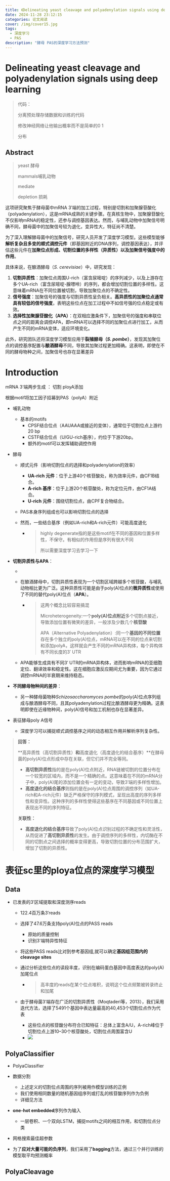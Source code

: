 ```yaml
---
title: 《Delineating yeast cleavage and polyadenylation signals using deep learning》
date: 2024-11-28 23:12:15
categories: 论文阅读
cover: /img/cover15.jpg
tags: 
  - 深度学习
  - PAS
description: "酵母 PAS的深度学习方法预测"
---
```


# Delineating yeast cleavage and polyadenylation signals using deep learning

> 代码：
>
> 分离预处理存储数据和训练的代码
>
> 修改神经网络让他输出概率而不是简单的0 1
>
> 分布



## Abstract

> yeast 酵母
>
> mammals哺乳动物
>
> mediate
>
> depletion 损耗

这项研究聚焦于酵母菌中mRNA 3′端的加工过程，特别是切割和加聚腺苷酸化（polyadenylation），这是mRNA成熟的关键步骤。在真核生物中，加聚腺苷酸化不仅影响mRNA的稳定性，还参与调控基因表达。然而，与哺乳动物中加聚信号明确不同，酵母菌中的加聚信号较为退化，变异性大，特征尚不清楚。

为了深入理解酵母菌中的加聚信号，研究人员开发了深度学习模型。这些模型能够**解析复杂且多变的顺式调控元件**（即基因附近的DNA序列，调控基因表达），并评估这些元件在**加聚位点形成、切割位置的多样性（异质性）以及加聚信号强度中的作用**。

具体来说，在酿酒酵母（*S. cerevisiae*）中，研究发现：

1. **切割异质性**：加聚位点周围U-rich（富含尿嘧啶）的序列减少，以及上游存在多个UA-rich（富含尿嘧啶-腺嘌呤）的序列，都会增加切割位置的多样性。这意味着mRNA在不同位置被切割，导致加聚位点的不确定性。
2. **信号强度**：加聚信号的强度与切割异质性呈负相关。**高异质性的加聚位点通常具有较低的信号强度**，表明这些位点在加工过程中不如信号强的位点稳定或有效。
3. **选择性加聚腺苷酸化（APA）**：在双相应激条件下，加聚信号的强度和串联位点之间的距离会调控APA，即mRNA可以选择不同的加聚位点进行加工，从而产生不同的mRNA变体，适应环境变化。

此外，研究团队还将深度学习模型应用于**裂殖酵母（*S. pombe*）**，发现其加聚位点的调控基序配置与**酿酒酵母**不同，导致其加聚过程更加精确。这表明，即使在不同的酵母物种之间，加聚信号也存在显著差异

# Introduction

mRNA 3‘端两步生成 ： 切割 ployA添加

根据motif将加工因子招募到PAS（polyA）附近

- 哺乳动物

  - 基本的motifs
    - CPSF结合位点（AAUAAA或接近的变体），通常位于切割位点上游约20 bp
    - CSTF结合位点（U/GU-rich基序），约位于下游20bp。
    - 额外的motif可以发挥辅助调控作用

- 酵母

  - 顺式元件（影响切割位点的选择和polyadenylation的效率）

    - **UA-rich 元件**：位于上游40个核苷酸处，称为效率元件，由CF1B结合。
    - **A-rich 基序**：位于上游20个核苷酸处，称为定位元件，由CF1A结合。
    - **U-rich 元件**：围绕切割位点，由CPF复合物结合。

  - PAS本身序列组成也可以影响切割位点的选择

  - 然而，一些结合基序（例如UA-rich和A-rich元件）可能高度退化

    - > highly degenerate指的是这些motif在不同的基因和位置多样性，不保守。有相似的作用但是序列有很大不同
      >
      > 所以需要深度学习去学习一下

- **切割异质性与APA**：

  - 

  - 在酿酒酵母中，切割异质性表现为一个切割区域跨越多个核苷酸，与哺乳动物相比更为广泛。这种异质性可能是由于poly(A)位点的**微异质性**或使用了不同的替代poly(A)位点（**APA**）。

    - > 这两个概念比较容易搞混
      >
      > Microheterogeneity:一个**poly(A)位点附近**多个切割点接近，导致添加位置有微笑的差异，一般涉及少数几个**核苷酸**
      >
      > APA（Alternative Polyadenylation）:同一个**基因的不同位置**存在多个独立的poly(A)位点，mRNA可以在不同的位点来切割和添加polyA，这样就会产生不同的mRNA异构体，每个异构体有不同长度的3′ UTR

  - APA能够生成具有不同3′ UTR的mRNA异构体，进而影响mRNA的亚细胞定位、翻译效率和稳定性。这在细胞应激反应期间尤为重要，因为它通过调控mRNA的半衰期来维持稳态。

- **不同酵母物种间的差异**：

  - 另一种酵母菌物种*Schizosaccharomyces pombe*的poly(A)位点序列组成与酿酒酵母不同，且其polyadenylation过程比酿酒酵母更为精确。这表明即使在近缘物种间，poly(A)信号和加工机制也存在显著差异。

- 表征酵母poly A信号

  - 深度学习可以捕捉顺式调控基序之间的动态相互作用并解析序列复杂性。



> **回答：**
>
> **高异质性（高切割异质性）**和**高度退化（高度退化的结合基序）**在酵母菌的poly(A)位点形成中存在关联，但它们并不完全等同。
>
> - **高切割异质性**指的是在poly(A)位点附近，RNA链被切割的位置分布在一个较宽的区域内，而不是一个精确的点。这意味着在不同的mRNA分子中，poly(A)尾的添加位置会有一定的变动，导致3′端的多样性增加。
> - **高度退化的结合基序**则指的是在poly(A)位点周围的调控序列（如UA-rich和A-rich元件）缺乏严格保守的序列模式，呈现出高度的序列多样性和变异性。这种序列的多样性使得这些基序在不同基因或不同位置上表现出不同的序列特征。
>
> **关联性：**
>
> - **高度退化的结合基序**导致了poly(A)位点识别过程的不确定性和灵活性，从而促进了**高切割异质性**的发生。由于调控序列的多样性，内切酶在不同的切割点之间选择的概率变得更高，导致切割位置的分布范围扩大，增加了切割的异质性。

# 表征sc里的ploya位点的深度学习模型

## Data

- 已发表的3′区域提取和深度测序reads

  - 122.4百万条3′reads

  - 选择了47.6万条支持poly(A)位点的PASS reads

    - 原始的质量控制
    - 识别3'端特异性特征

  - 将这些PASS reads比对到参考基因组,就可以确定**基因组范围内的cleavage sites**

  - 通过分析这些位点的读段丰度，识别在编码蛋白基因中高度表达的poly(A)加尾位点

    - > 高丰度的reads在某个位点堆积，说明这个位点频繁被转录终止和加尾

  - 由于酵母菌3′端存在广泛的切割异质性（Moqtaderi等，2013），我们采用迭代方法，选择了5491个基因中表达量最高的40,453个切割位点作为代表

    - 这些位点的核苷酸分布符合已知特征：总体上富含A/U，A-rich峰位于切割位点上游10–30个核苷酸处，切割位点周围富含U
    - ![](https://pic.imgdb.cn/item/67470997d0e0a243d4d235d9.png)

## PolyaClassifier

- PolyaClassifier
- 数据分割
  - 上述定义的切割位点周围的序列被用作模型训练的正例
  - 我们使用相同数量的随机基因组序列或打乱的核苷酸序列作为负例
  - 详细见方法
- **one-hot embedded**序列作为输入
  - 一层卷积、一个双向LSTM，捕捉motifs之间的相互作用，和切割位点分类

- 网格搜索最佳超参数
- 为了**应对大量可能的负序列**，我们采用了**bagging**方法，通过三个并行训练的模型取平均预测概率

## PolyaCleavage

